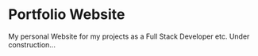 # Portfolio Website
My personal Website for my projects as a Full Stack Developer etc.
Under construction...